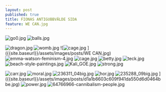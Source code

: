 ```yaml
---
layout: post
published: true
title: FIONAS ANTIGUBBVÄLDE SIDA
feature: WE CAN.jpg
---
```

![go0.jpg]({{site.baseurl}}/assets/images/posts/go0.jpg)
![balls.jpg]({{site.baseurl}}/assets/images/posts/balls.jpg)


![dragon.jpg]({{site.baseurl}}/assets/images/posts/dragon.jpg)
![womb.jpg]({{site.baseurl}}/assets/images/posts/womb.jpg)
![![cage.jpg]({{site.baseurl}}/assets/images/posts/cage.jpg)
]({{site.baseurl}}/assets/images/posts/WE CAN.jpg)
![emma-watson-feminism-4.jpg]({{site.baseurl}}/assets/images/posts/emma-watson-feminism-4.jpg)
![cage.jpg]({{site.baseurl}}/assets/images/posts/cage.jpg)
![betty.jpg]({{site.baseurl}}/assets/images/posts/betty.jpg)
![teck.jpg]({{site.baseurl}}/assets/images/posts/teck.jpg)
![beach-style-paintings.jpg]({{site.baseurl}}/assets/images/posts/beach-style-paintings.jpg)
![Kali_GOE.jpg]({{site.baseurl}}/assets/images/posts/Kali_GOE.jpg)
![strong.jpg]({{site.baseurl}}/assets/images/posts/strong.jpg)

![carr.jpg]({{site.baseurl}}/assets/images/posts/carr.jpg)
![moral.jpg]({{site.baseurl}}/assets/images/posts/moral.jpg)
![236311_04big.jpg]({{site.baseurl}}/assets/images/posts/236311_04big.jpg)
![hor.jpg]({{site.baseurl}}/assets/images/posts/hor.jpg)
![235288_09big.jpg]({{site.baseurl}}/assets/images/posts/235288_09big.jpg)
]({{site.baseurl}}/assets/images/posts/d1a1b6603c609f941da550d6d0464bbe.jpg)
![power.jpg]({{site.baseurl}}/assets/images/posts/power.jpg)
![64766966-cannibalism-people.jpg]({{site.baseurl}}/assets/images/posts/64766966-cannibalism-people.jpg)
